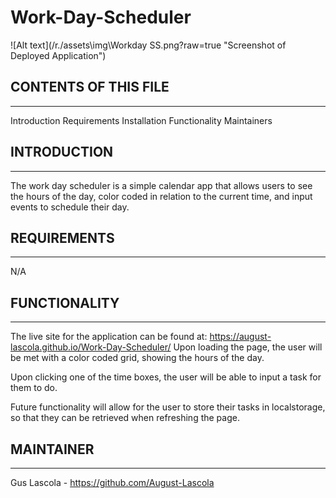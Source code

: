 # Work-Day-Scheduler
![Alt text](/r./assets\img\Workday SS.png?raw=true "Screenshot of Deployed Application")
## CONTENTS OF THIS FILE
-------------
Introduction
Requirements
Installation
Functionality
Maintainers

## INTRODUCTION
---------------
The work day scheduler is a simple calendar app that allows users to see the hours of the day, color coded in relation to the current time, and input events to schedule their day. 

## REQUIREMENTS
--------------
N/A


## FUNCTIONALITY
----------------
The live site for the application can be found at: https://august-lascola.github.io/Work-Day-Scheduler/
Upon loading the page, the user will be met with a color coded grid, showing the hours of the day. 

Upon clicking one of the time boxes, the user will be able to input a task for them to do. 

Future functionality will allow for the user to store their tasks in localstorage, so that they can be retrieved when refreshing the page. 

## MAINTAINER
-------------
Gus Lascola - https://github.com/August-Lascola
